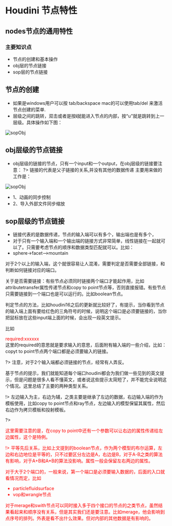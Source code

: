 # Houdini 节点特性

## nodes节点的通用特性

### 主要知识点

* 节点的创建和基本操作
* obj层的节点链接
* sop层的节点链接

## 节点的创建
* 如果是windows用户可以按 tab/backspace mac的可以使用tab/del 来激活节点创建的菜单.
* 层级之间的跳转，双击或者是按**i**就能进入节点的内部，按“u”就是跳转到上一层级。具体操作如下图：

![sopObj](http://artiststd.xyz/img/sopObj.gif)

## obj层级的节点链接

* obj层级的链接的节点，只有一个input和一个output，在obj层级的链接要注意：
?> 链接的代表是父子链接的关系,并没有其他的数据传递
主要用来做的工作是：

![sopObj](http://artiststd.xyz/img/sopObj.png)

* 1、动画的同步控制
* 2、导入外部文件同步缩放

## sop层级的节点链接
* 链接代表的是数据传递，节点的输入端可以有多个，输出端也是有多个，
* 对于只有一个输入端和一个输出端的链接方式非常简单，线性链接在一起就可以了。只需要考虑节点的顺序和数据类型匹配就可以。比如：
* sphere->facet-->mountain

对于2个以上的输入端，这个就很容易让人混淆，需要判定是否需要全部链接，和判断如何链接对应的端口。

关于是否需要链接：有些节点必须同时链接两个端口才能起作用，比如attributetransfer属性传递节点和copy to point节点等，否则直接报错。有些节点只需要链接到一个端口也是可以运行的。比如boolean节点。

判定节点的方法，比如houdini16之后的更新就比较好了，有提示，当你看到节点的输入端上面有要给红色的三角符号的时候，说明这个端口是必须要链接的，当你把鼠标放在这些input端上面的时候，会出现一段英文提示。

比如 <div style = "color:red"> required:xxxxxx </div>  这里的required的意思就是要求输入的意思，后面附有输入端的一些介绍，比如：copyt to point节点两个端口都是必须要输入的链接。

?> 注意，对于2个输入端都必须链接的节点，经常有人弄反。

基于节点的提示，我们就能知道每个端口houdini都会为我们做一些见到的英文提示，但是问题是很多人看不懂英文，或者说这些提示太简短了，并不能完全说明这个情况。这里总结了主要的两种类型关系。

!> 左边输入为主，右边为辅，之类主要是继承了左边的数据，右边输入端的作为模板使用，比如copy to point节点和ray节点，左边输入的模型保留其属性，然后右边作为拷贝模板和投射模板。

?> <div style = "color:red">这里需要注意的是，在copy to point中还有一个参数可以让右边的属性传递给左边属性，这个是特例。

!> 平等先后关系，比如上文提到的boolean节点，作为两个模型的布尔运算，左边和右边地位是平等的，只不过要区分左边是A，右边是B，对于A-B之类的算法有影响，对于A+B和A*B的算法没影响。属性一般会保留左右两边的属性。

对于大于2个端口的，一般来说，第一个端口是必须要输入数据的，后面的入口就看情况而定，比如
* particlefluidsurface
* vop和wrangle节点

对于merage和swith节点可以同时接入多于四个接口的节点的之类节点，虽然结果看起来和顺序没有关系，但是其实我们还是要注意。比如merage，他会影响到点序号的排列。外表是看不出什么效果。但对内部的其他数据是有影响的。